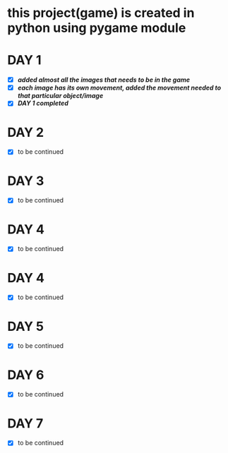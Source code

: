 # this project(game) is created in python using pygame module

# DAY 1
- [x] ***added almost all the images that needs to be in the game***
- [x] ***each image has its own movement, added the movement needed to that particular object/image***
- [x] ***DAY 1 completed***

# DAY 2
- [x] to be continued
# DAY 3
- [x] to be continued
# DAY 4
- [x] to be continued
# DAY 4
- [x] to be continued
# DAY 5
- [x] to be continued
# DAY 6
- [x] to be continued
# DAY 7
- [x] to be continued
